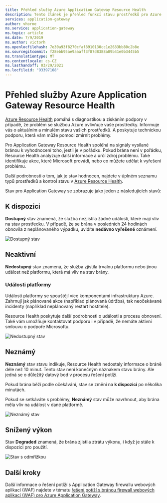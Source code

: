 ```yaml
---
title: Přehled služby Azure Application Gateway Resource Health
description: Tento článek je přehled funkcí stavu prostředků pro Azure Application Gateway
services: application-gateway
author: vhorne
ms.service: application-gateway
ms.topic: article
ms.date: 7/9/2019
ms.author: victorh
ms.openlocfilehash: 7e30a93f8270cfaf8910130cc1e2633bb80c2b8e
ms.sourcegitcommit: f28ebb95ae9aaaff3f87d8388a09b41e0b3445b5
ms.translationtype: MT
ms.contentlocale: cs-CZ
ms.lasthandoff: 03/29/2021
ms.locfileid: "93397168"
---
```

# <a name="azure-application-gateway-resource-health-overview"></a>Přehled služby Azure Application Gateway Resource Health

[Azure Resource Health](../service-health/resource-health-overview.md) pomáhá s diagnostikou a získáním podpory v případě, že problém se službou Azure ovlivňuje vaše prostředky. Informuje vás o aktuálním a minulém stavu vašich prostředků. A poskytuje technickou podporu, která vám může pomoci zmírnit problémy.

Pro Application Gateway Resource Health spoléhá na signály vysílané bránou k vyhodnocení toho, jestli je v pořádku. Pokud brána není v pořádku, Resource Health analyzuje další informace a určí zdroj problému. Také identifikuje akce, které Microsoft provádí, nebo co můžete udělat k vyřešení problému.

Další podrobnosti o tom, jak je stav hodnocen, najdete v úplném seznamu typů prostředků a kontrol stavu v [Azure Resource Health](../service-health/resource-health-checks-resource-types.md#microsoftnetworkapplicationgateways).


Stav pro Application Gateway se zobrazuje jako jeden z následujících stavů:

## <a name="available"></a>K dispozici

**Dostupný** stav znamená, že služba nezjistila žádné události, které mají vliv na stav prostředku. V případě, že se brána v posledních 24 hodinách obnovila z neplánovaného výpadku, uvidíte **nedávno vyřešené** oznámení.

![Dostupný stav](media/resource-health-overview/available-full.png)

## <a name="unavailable"></a>Neaktivní

**Nedostupný** stav znamená, že služba zjistila trvalou platformu nebo jinou událost než platformu, která má vliv na stav brány.

### <a name="platform-events"></a>Události platformy

Události platformy se spouštějí více komponentami infrastruktury Azure. Zahrnují jak plánované akce (například plánovaná údržba), tak neočekávané incidenty (například neplánovaný restart hostitele).

Resource Health poskytuje další podrobnosti o události a procesu obnovení. Také vám umožňuje kontaktovat podporu i v případě, že nemáte aktivní smlouvu o podpoře Microsoftu.

![Nedostupný stav](media/resource-health-overview/unavailable.png)

## <a name="unknown"></a>Neznámý

**Neznámý** stav stavu indikuje, Resource Health nedostaly informace o bráně déle než 10 minut. Tento stav není konečným náznakem stavu brány. Ale jedná se o důležitý datový bod v procesu řešení potíží.

Pokud brána běží podle očekávání, stav se změní na **k dispozici** po několika minutách.

Pokud se setkáváte s problémy, **Neznámý** stav může navrhnout, aby brána měla vliv na událost v dané platformě.

![Neznámý stav](media/resource-health-overview/unknown.png)

## <a name="degraded"></a>Snížený výkon

Stav **Degraded** znamená, že brána zjistila ztrátu výkonu, i když je stále k dispozici pro použití.

![Stav s odmřížkou](media/resource-health-overview/degraded.png)

## <a name="next-steps"></a>Další kroky

Další informace o řešení potíží s Application Gateway firewallu webových aplikací (WAF) najdete v tématu [řešení potíží s bránou firewall webových aplikací (WAF) pro Azure Application Gateway](../web-application-firewall/ag/web-application-firewall-troubleshoot.md).